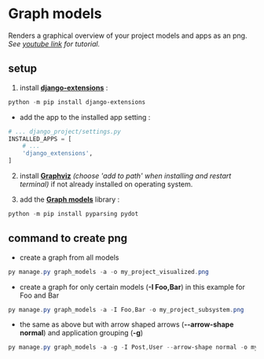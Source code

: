 # Graph models

Renders a graphical overview of your project models and apps as an png.  
_See [youtube link](https://www.youtube.com/watch?v=yvf_J225iM8) for tutorial._

## setup

1. install [**django-extensions**](https://pypi.org/project/django-extensions/) :

```powershell
python -m pip install django-extensions
```

- add the app to the installed app setting :

```python
# ... django_project/settings.py
INSTALLED_APPS = [
    # ...
    'django_extensions',
]
```

2. install [**Graphviz**](http://www.graphviz.org/) _(choose 'add to path' when installing and restart terminal)_ if not already installed on operating system.

3. add the [**Graph models**](https://django-extensions.readthedocs.io/en/latest/graph_models.html) library :

```powershell
python -m pip install pyparsing pydot
```

## command to create png

- create a graph from all models

```powershell
py manage.py graph_models -a -o my_project_visualized.png
```

- create a graph for only certain models (**-I Foo,Bar**) in this example for Foo and Bar

```powershell
py manage.py graph_models -a -I Foo,Bar -o my_project_subsystem.png
```

- the same as above but with arrow shaped arrows (**--arrow-shape normal**) and application grouping (**-g**)

```powershell
py manage.py graph_models -a -g -I Post,User --arrow-shape normal -o my_project_sans_foo_bar.png
```
